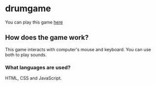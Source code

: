 # drumgame

You can play this game [here](https://zydrunasrimkus.github.io/drumgame/)

## How does the game work?

This game interacts with computer's mouse and keyboard. You can use both to play sounds.

### What languages are used?

HTML, CSS and JavaScript.
